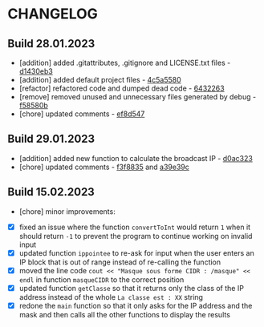 # CHANGELOG

## Build 28.01.2023

  * [addition] added .gitattributes, .gitignore and LICENSE.txt files - [d1430eb3](https://github.com/SunlightKim/cpp_ip_algo/commit/d1430eb311aa2dce976a1d718b339afc02ac33bf)
  * [addition] added default project files - [4c5a5580](https://github.com/SunlightKim/cpp_ip_algo/commit/4c5a5580a988e99d8b77e049fdc41bd7f8953a56)
  * [refactor] refactored code and dumped dead code - [6432263](https://github.com/SunlightKim/cpp_ip_algo/commit/64322635c56f87b554a563adb9c41b113a2017f4)
  * [remove] removed unused and unnecessary files generated by debug - [f58580b](https://github.com/SunlightKim/cpp_ip_algo/commit/f58580b8f381aa22e4383bdcb38d94fdfeac8813)
  * [chore] updated comments - [ef8d547](https://github.com/SunlightKim/cpp_ip_algo/commit/ef8d5472f894ed55d4c8965b3574fdc8f90d5872)
  
## Build 29.01.2023

  * [addition] added new function to calculate the broadcast IP - [d0ac323](https://github.com/SunlightKim/cpp_ip_algo/commit/d0ac323748b4d7a2a5fab6b4127b9bccb6f5f468)
  * [chore] updated comments - [f3f8835](https://github.com/SunlightKim/cpp_ip_algo/commit/f3f8835aeac6585e546f7c0ef08d84d46a02a419) and [a39e39c](https://github.com/SunlightKim/cpp_ip_algo/commit/a39e39c7a6ea23e9f2d5fbaf027f8a736bfd475c)

## Build 15.02.2023

  * [chore] minor improvements: 
  - [x] fixed an issue where the function `convertToInt` would return `1` when it should return `-1` to prevent the program to continue working on invalid input
  - [x] updated function `ippointee` to re-ask for input when the user enters an IP block that is out of range instead of re-calling the function
  - [x] moved the line code `cout << "Masque sous forme CIDR : /masque" << endl` in function `masqueCIDR` to the correct position
  - [x] updated function `getClasse` so that it returns only the class of the IP address instead of the whole `La classe est : XX` string
  - [x] redone the `main` function so that it only asks for the IP address and the mask and then calls all the other functions to display the results